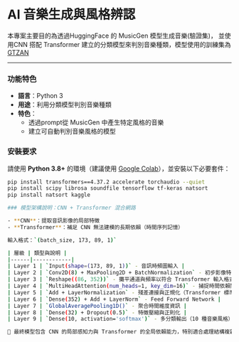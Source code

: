 # AI 音樂生成與風格辨認
本專案主要目的為透過HuggingFace 的 MusicGen 模型生成音樂(驗證集)， 並使用CNN 搭配 Transformer 建立的分類模型來判別音樂種類，模型使用的訓練集為[GTZAN](https://www.kaggle.com/datasets/andradaolteanu/gtzan-dataset-music-genre-classification)


---

### 功能特色
- **語言**：Python 3
- **用途**：利用分類模型判別音樂種類
- **特色**：
     - 透過prompt從 MusicGen 中產生特定風格的音樂
     - 建立可自動判別音樂風格的模型


### 安裝要求
請使用 **Python 3.8+** 的環境（建議使用 [Google Colab](https://colab.research.google.com/)），並安裝以下必要套件：
```bash
pip install transformers==4.37.2 accelerate torchaudio --quiet
pip install scipy librosa soundfile tensorflow tf-keras natsort
pip install natsort kaggle

### 模型架構說明：CNN + Transformer 混合網路

- **CNN**：提取音訊影像的局部特徵
- **Transformer**：補足 CNN 無法建模的長期依賴（時間序列記憶）

輸入格式：`(batch_size, 173, 89, 1)`

| 層級 | 類型與說明 |
|------|------------|
| Layer 1 | `Input(shape=(173, 89, 1))` - 音訊時頻圖輸入 |
| Layer 2 | `Conv2D(8) + MaxPooling2D + BatchNormalization` - 初步影像特徵抽取 |
| Layer 3 | `Reshape((86, 352))` - 攤平通道與頻率以符合 Transformer 輸入格式 |
| Layer 4 | `MultiHeadAttention(num_heads=1, key_dim=16)` - 捕捉時間依賴關係 |
| Layer 5 | `Add + LayerNormalization` - 殘差連接與正規化（Transformer 標準結構） |
| Layer 6 | `Dense(352) + Add + LayerNorm` - Feed Forward Network |
| Layer 7 | `GlobalAveragePooling1D()` - 聚合時間維度資訊 |
| Layer 8 | `Dense(32) + Dropout(0.5)` - 特徵壓縮與正則化 |
| Layer 9 | `Dense(10, activation='softmax')` - 多分類輸出（10 種音樂風格） |

📌 最終模型包含 CNN 的局部感知力與 Transformer 的全局依賴能力，特別適合處理結構複雜的音訊資料。
